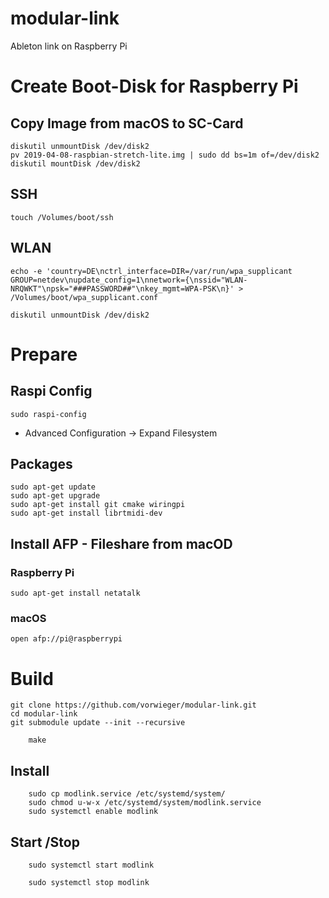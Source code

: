 # modular-link
Ableton link on Raspberry Pi

# Create Boot-Disk for Raspberry Pi

## Copy Image from macOS to SC-Card
```
diskutil unmountDisk /dev/disk2
pv 2019-04-08-raspbian-stretch-lite.img | sudo dd bs=1m of=/dev/disk2
diskutil mountDisk /dev/disk2
```

## SSH
```
touch /Volumes/boot/ssh
```

## WLAN
```
echo -e 'country=DE\nctrl_interface=DIR=/var/run/wpa_supplicant GROUP=netdev\nupdate_config=1\nnetwork={\nssid="WLAN-NRQWKT"\npsk="###PASSWORD##"\nkey_mgmt=WPA-PSK\n}' > /Volumes/boot/wpa_supplicant.conf
```

```
diskutil unmountDisk /dev/disk2
```

# Prepare

## Raspi Config
`sudo raspi-config`

* Advanced Configuration ->  Expand Filesystem

## Packages
```
sudo apt-get update
sudo apt-get upgrade
sudo apt-get install git cmake wiringpi
sudo apt-get install librtmidi-dev
```

## Install AFP - Fileshare from macOD
### Raspberry Pi
```
sudo apt-get install netatalk
```

### macOS
```
open afp://pi@raspberrypi
```

# Build
```
git clone https://github.com/vorwieger/modular-link.git
cd modular-link
git submodule update --init --recursive
```

```
    make
```

## Install
```
    sudo cp modlink.service /etc/systemd/system/
    sudo chmod u-w-x /etc/systemd/system/modlink.service
    sudo systemctl enable modlink
```

## Start /Stop
```
    sudo systemctl start modlink
```

```
    sudo systemctl stop modlink
```
